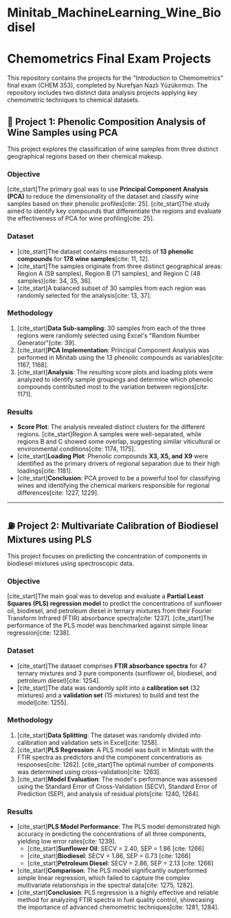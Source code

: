 # Minitab_MachineLearning_Wine_Biodisel

# Chemometrics Final Exam Projects

This repository contains the projects for the "Introduction to Chemometrics" final exam (CHEM 353), completed by Nurefşan Nazlı Yüzükırmızı. The repository includes two distinct data analysis projects applying key chemometric techniques to chemical datasets.



## 🍷 Project 1: Phenolic Composition Analysis of Wine Samples using PCA

This project explores the classification of wine samples from three distinct geographical regions based on their chemical makeup.

### Objective

[cite\_start]The primary goal was to use **Principal Component Analysis (PCA)** to reduce the dimensionality of the dataset and classify wine samples based on their phenolic profiles[cite: 25]. [cite\_start]The study aimed to identify key compounds that differentiate the regions and evaluate the effectiveness of PCA for wine profiling[cite: 25].

### Dataset

  * [cite\_start]The dataset contains measurements of **13 phenolic compounds** for **178 wine samples**[cite: 11, 12].
  * [cite\_start]The samples originate from three distinct geographical areas: Region A (59 samples), Region B (71 samples), and Region C (48 samples)[cite: 34, 35, 36].
  * [cite\_start]A balanced subset of 30 samples from each region was randomly selected for the analysis[cite: 13, 37].

### Methodology

1.  [cite\_start]**Data Sub-sampling**: 30 samples from each of the three regions were randomly selected using Excel's "Random Number Generator"[cite: 39].
2.  [cite\_start]**PCA Implementation**: Principal Component Analysis was performed in Minitab using the 13 phenolic compounds as variables[cite: 1167, 1168].
3.  [cite\_start]**Analysis**: The resulting score plots and loading plots were analyzed to identify sample groupings and determine which phenolic compounds contributed most to the variation between regions[cite: 1171].

### Results

  * **Score Plot**: The analysis revealed distinct clusters for the different regions. [cite\_start]Region A samples were well-separated, while regions B and C showed some overlap, suggesting similar viticultural or environmental conditions[cite: 1174, 1175].
  * [cite\_start]**Loading Plot**: Phenolic compounds **X3, X5, and X9** were identified as the primary drivers of regional separation due to their high loadings[cite: 1181].
  * [cite\_start]**Conclusion**: PCA proved to be a powerful tool for classifying wines and identifying the chemical markers responsible for regional differences[cite: 1227, 1229].

-----

## ⛽ Project 2: Multivariate Calibration of Biodiesel Mixtures using PLS

This project focuses on predicting the concentration of components in biodiesel mixtures using spectroscopic data.

### Objective

[cite\_start]The main goal was to develop and evaluate a **Partial Least Squares (PLS) regression model** to predict the concentrations of sunflower oil, biodiesel, and petroleum diesel in ternary mixtures from their Fourier Transform Infrared (FTIR) absorbance spectra[cite: 1237]. [cite\_start]The performance of the PLS model was benchmarked against simple linear regression[cite: 1238].

### Dataset

  * [cite\_start]The dataset comprises **FTIR absorbance spectra** for 47 ternary mixtures and 3 pure components (sunflower oil, biodiesel, and petroleum diesel)[cite: 1254].
  * [cite\_start]The data was randomly split into a **calibration set** (32 mixtures) and a **validation set** (15 mixtures) to build and test the model[cite: 1255].

### Methodology

1.  [cite\_start]**Data Splitting**: The dataset was randomly divided into calibration and validation sets in Excel[cite: 1258].
2.  [cite\_start]**PLS Regression**: A PLS model was built in Minitab with the FTIR spectra as predictors and the component concentrations as responses[cite: 1262]. [cite\_start]The optimal number of components was determined using cross-validation[cite: 1263].
3.  [cite\_start]**Model Evaluation**: The model's performance was assessed using the Standard Error of Cross-Validation (SECV), Standard Error of Prediction (SEP), and analysis of residual plots[cite: 1240, 1264].

### Results

  * [cite\_start]**PLS Model Performance**: The PLS model demonstrated high accuracy in predicting the concentrations of all three components, yielding low error rates[cite: 1239].
      * [cite\_start]**Sunflower Oil**: SECV = 2.40, SEP = 1.86 [cite: 1266]
      * [cite\_start]**Biodiesel**: SECV = 1.86, SEP = 0.73 [cite: 1266]
      * [cite\_start]**Petroleum Diesel**: SECV = 2.86, SEP = 2.13 [cite: 1266]
  * [cite\_start]**Comparison**: The PLS model significantly outperformed simple linear regression, which failed to capture the complex multivariate relationships in the spectral data[cite: 1275, 1282].
  * [cite\_start]**Conclusion**: PLS regression is a highly effective and reliable method for analyzing FTIR spectra in fuel quality control, showcasing the importance of advanced chemometric techniques[cite: 1281, 1284].
